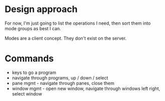 # Design approach

For now, I'm just going to list the operations I need, then sort them
into mode groups as best I can.

Modes are a client concept. They don't exist on the server.

# Commands

* keys to go a program
* navigate through programs, up / down / select
* pane mgmt - navigate through panes, close them
* window mgmt - open new window, navigate through windows left right,
  select window
